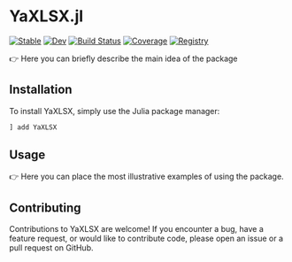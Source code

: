 # YaXLSX.jl

[![Stable](https://img.shields.io/badge/docs-stable-blue.svg)](https://AlexKlo.github.io/YaXLSX.jl/stable/)
[![Dev](https://img.shields.io/badge/docs-dev-blue.svg)](https://AlexKlo.github.io/YaXLSX.jl/dev/)
[![Build Status](https://github.com/AlexKlo/YaXLSX.jl/actions/workflows/CI.yml/badge.svg?branch=master)](https://github.com/AlexKlo/YaXLSX.jl/actions/workflows/CI.yml?query=branch%3Amaster)
[![Coverage](https://codecov.io/gh/AlexKlo/YaXLSX.jl/branch/master/graph/badge.svg)](https://codecov.io/gh/AlexKlo/YaXLSX.jl)
[![Registry](https://img.shields.io/badge/registry-General-4063d8)](https://github.com/JuliaRegistries/General)

👉 Here you can briefly describe the main idea of the package

## Installation

To install YaXLSX, simply use the Julia package manager:

```julia
] add YaXLSX
```

## Usage

👉 Here you can place the most illustrative examples of using the package.

## Contributing

Contributions to YaXLSX are welcome! If you encounter a bug, have a feature request, or would like to contribute code, please open an issue or a pull request on GitHub.
